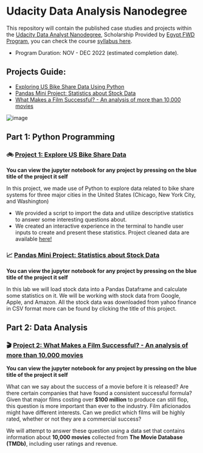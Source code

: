 # __Udacity Data Analysis Nanodegree__

This repository will contain the published case studies and projects within the [Udacity Data Analyst Nanodegree](), Scholarship Provided by [Egypt FWD Program](), you can check the course [syllabus here](https://egfwd.com/specializtion/data-analysis-professional/).
* Program Duration: NOV - DEC 2022 (estimated completion date).

## Projects Guide:

- [Exploring US Bike Share Data Using Python](https://github.com/am-abdelfatah/Udacity-Data-Analyst-Nanodegree/main/README.md#-project-1-explore-us-bike-share-data)
- [Pandas Mini Project: Statistics about Stock Data](https://github.com/am-abdelfatah/Udacity-Data-Analyst-Nanodegree/main/README.md#chart_with_upwards_trend-pandas-mini-project-statistics-about-stock-data)
- [What Makes a Film Successful? - An analysis of more than 10,000 movies](https://github.com/am-abdelfatah/Udacity-Data-Analyst-Nanodegree/main/README.md#clapper-project-2-what-makes-a-film-successful---an-analysis-of-more-than-10000-movies)

![image](https://user-images.githubusercontent.com/59232546/203462476-02ab2835-6e42-4475-a986-6f7e0b163086.png)

## Part 1: Python Programming

### 🚲 __[Project 1: Explore US Bike Share Data](https://github.com/am-abdelfatah/Udacity-Data-Analyst-Nanodegree/blob/main/project_1-us_bikeshare.ipynb)__

__You can view the jupyter notebook for any project by pressing on the blue title of the project it self__

In this project, we made use of Python to explore data related to bike share systems for three major cities in the United States (Chicago, New York City, and Washington) 
* We provided a script to import the data and utilize descriptive statistics to answer some interesting questions about. 
* We created an interactive experience in the terminal to handle user inputs to create and present these statistics.
Project cleaned data are available [here!](https://drive.google.com/drive/folders/15oELl4btNrxf15lCoF1mXBjKXpwprDHF?usp=share_link)

### :chart_with_upwards_trend: __[Pandas Mini Project: Statistics about Stock Data](https://github.com/am-abdelfatah/Udacity-Data-Analyst-Nanodegree/blob/main/Statistics%20from%20Stock%20Data.ipynb)__

__You can view the jupyter notebook for any project by pressing on the blue title of the project it self__

In this lab we will load stock data into a Pandas Dataframe and calculate some statistics on it. We will be working with stock data from Google, Apple, and Amazon. All the stock data was downloaded from yahoo finance in CSV format more can be found by clicking the title of this project.


## Part 2: Data Analysis

### :clapper: __[Project 2: What Makes a Film Successful? - An analysis of more than 10,000 movies](https://github.com/am-abdelfatah/Udacity-Data-Analyst-Nanodegree/blob/main/project_2-tmdb_movies_analysis.ipynb)__

__You can view the jupyter notebook for any project by pressing on the blue title of the project it self__

What can we say about the success of a movie before it is released? Are there certain companies that have found a consistent successful formula? Given that major films costing over __$100 million__ to produce can still flop, this question is more important than ever to the industry. Film aficionados might have different interests. Can we predict which films will be highly rated, whether or not they are a commercial success?

We will attempt to answer these question using a data set that contains information about __10,000 movies__ collected from __The Movie Database (TMDb)__, including user ratings and revenue.
